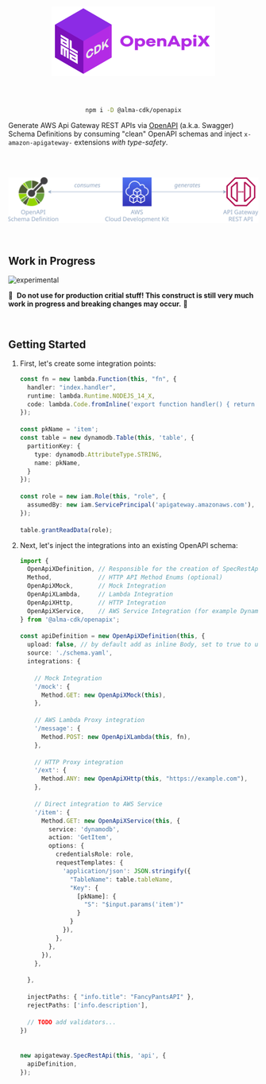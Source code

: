 <div align="center">
	<br/>
	<br/>
  <h1>
	<img height="140" src="assets/alma-cdk-openapix.svg" alt="Alma CDK OpenApiX" />
  <br/>
  <br/>
  </h1>

  ```sh
  npm i -D @alma-cdk/openapix
  ```

  <div align="left">

  Generate AWS Api Gateway REST APIs via [OpenAPI](https://www.openapis.org/) (a.k.a. Swagger) Schema Definitions by consuming "clean" OpenAPI schemas and inject `x-amazon-apigateway-` extensions _with type-safety_.

  </div>
  <br/>
</div>


<br/>

<div align="center">

![diagram](assets/diagram.svg)

</div>

<br/>

## Work in Progress

![experimental](https://img.shields.io/badge/stability-experimental-yellow "Stability: Experimental")

🚧 &nbsp;**Do not use for production critial stuff! This construct is still very much work in progress and breaking changes may occur.** 🚧


<br/>

## Getting Started

1. First, let's create some integration points:
    ```ts
    const fn = new lambda.Function(this, "fn", {
      handler: "index.handler",
      runtime: lambda.Runtime.NODEJS_14_X,
      code: lambda.Code.fromInline('export function handler() { return { statusCode: 200, body: JSON.stringify("hello")} }'),
    });

    const pkName = 'item';
    const table = new dynamodb.Table(this, 'table', {
      partitionKey: {
        type: dynamodb.AttributeType.STRING,
        name: pkName,
      }
    });

    const role = new iam.Role(this, "role", {
      assumedBy: new iam.ServicePrincipal('apigateway.amazonaws.com'),
    });

    table.grantReadData(role);
    ```


2. Next, let's inject the integrations into an existing OpenAPI schema:
    ```ts
    import {
      OpenApiXDefinition, // Responsible for the creation of SpecRestApi
      Method,             // HTTP API Method Enums (optional)
      OpenApiXMock,       // Mock Integration
      OpenApiXLambda,     // Lambda Integration
      OpenApiXHttp,       // HTTP Integration
      OpenApiXService,    // AWS Service Integration (for example DynamoDB)
    } from '@alma-cdk/openapix';

    const apiDefinition = new OpenApiXDefinition(this, {
      upload: false, // by default add as inline Body, set to true to use as BodyS3Location
      source: './schema.yaml',
      integrations: {

        // Mock Integration
        '/mock': {
          Method.GET: new OpenApiXMock(this),
        },

        // AWS Lambda Proxy integration
        '/message': {
          Method.POST: new OpenApiXLambda(this, fn),
        },

        // HTTP Proxy integration
        '/ext': {
          Method.ANY: new OpenApiXHttp(this, "https://example.com"),
        },

        // Direct integration to AWS Service
        '/item': {
          Method.GET: new OpenApiXService(this, {
            service: 'dynamodb',
            action: 'GetItem',
            options: {
              credentialsRole: role,
              requestTemplates: {
                'application/json': JSON.stringify({
                  "TableName": table.tableName,
                  "Key": {
                    [pkName]: {
                      "S": "$input.params('item')"
                    }
                  }
                }),
              },
            },
          }),
        },

      },

      injectPaths: { "info.title": "FancyPantsAPI" },
      rejectPaths: ['info.description'],

      // TODO add validators...
    })


    new apigateway.SpecRestApi(this, 'api', {
      apiDefinition,
    });
    ```
